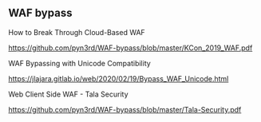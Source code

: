 ## WAF bypass

How to Break Through Cloud-Based WAF

https://github.com/pyn3rd/WAF-bypass/blob/master/KCon_2019_WAF.pdf


WAF Bypassing with Unicode Compatibility

https://jlajara.gitlab.io/web/2020/02/19/Bypass_WAF_Unicode.html

Web Client Side WAF - Tala Security

https://github.com/pyn3rd/WAF-bypass/blob/master/Tala-Security.pdf


